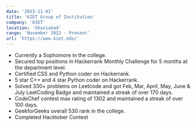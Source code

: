 ```yaml
---
date: '2023-11-01'
title: 'KIET Group of Institution'
company: 'KIET'
location: 'Ghaziabad'
range: 'November 2022 - Present'
url: 'https://www.kiet.edu/'
---
```


- Currently a Sophomore in the college.
- Secured top positions in Hackerrank Monthly Challenge for 5 months at the department level.
- Certified CSS and Python coder on Hackerrank.
- 5 star C++ and 4 star Python coder on Hackerrank.
- Solved 330+ problems on Leetcode and got Feb, Mar, April, May, June & July LeetCoding Badge and maintained a streak of over 170 days.
- CodeChef contest max rating of 1302 and maintained a streak of over 100 days.
- GeekforGeeks overall 530 rank in the college.
- Completed Hacktober Contest